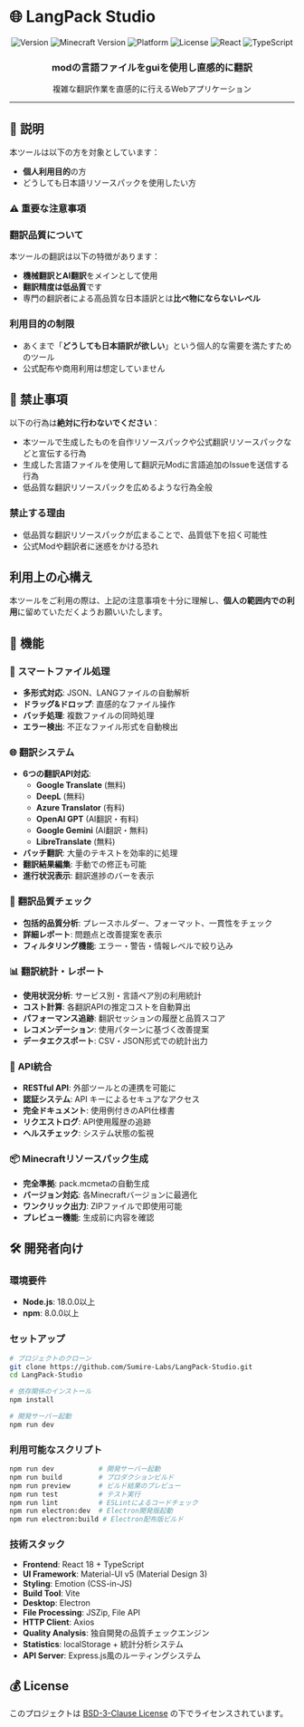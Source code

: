 # 🌐 LangPack Studio

<div align="center">
  <img src="https://img.shields.io/badge/Version-1.2.1--alpha-purple" alt="Version">
  <img src="https://img.shields.io/badge/Minecraft-1.21.4-green" alt="Minecraft Version">
  <img src="https://img.shields.io/badge/Platform-Windows%20%7C%20macOS%20%7C%20Linux-blue" alt="Platform">
  <img src="https://img.shields.io/badge/License-BSD--3--Clause-blue" alt="License">
  <img src="https://img.shields.io/badge/React-18-61DAFB" alt="React">
  <img src="https://img.shields.io/badge/TypeScript-5-3178C6" alt="TypeScript">
</div>

<div align="center">
  <h3>modの言語ファイルをguiを使用し直感的に翻訳</h3>
  <p>複雑な翻訳作業を直感的に行えるWebアプリケーション</p>
</div>

---

## 📜 説明

本ツールは以下の方を対象としています：
- **個人利用目的**の方
- どうしても日本語リソースパックを使用したい方

### ⚠️ 重要な注意事項

### 翻訳品質について
本ツールの翻訳は以下の特徴があります：
- **機械翻訳とAI翻訳**をメインとして使用
- **翻訳精度は低品質**です
- 専門の翻訳者による高品質な日本語訳とは**比べ物にならないレベル**

### 利用目的の制限
- あくまで「**どうしても日本語訳が欲しい**」という個人的な需要を満たすためのツール
- 公式配布や商用利用は想定していません

## 🚫 禁止事項

以下の行為は**絶対に行わないでください**：

- 本ツールで生成したものを自作リソースパックや公式翻訳リソースパックなどと宣伝する行為
- 生成した言語ファイルを使用して翻訳元Modに言語追加のIssueを送信する行為
- 低品質な翻訳リソースパックを広めるような行為全般

### 禁止する理由
- 低品質な翻訳リソースパックが広まることで、品質低下を招く可能性
- 公式Modや翻訳者に迷惑をかける恐れ

## 利用上の心構え

本ツールをご利用の際は、上記の注意事項を十分に理解し、**個人の範囲内での利用**に留めていただくようお願いいたします。

## 🚀 機能

### 📁 **スマートファイル処理**
- **多形式対応**: JSON、LANGファイルの自動解析
- **ドラッグ&ドロップ**: 直感的なファイル操作
- **バッチ処理**: 複数ファイルの同時処理
- **エラー検出**: 不正なファイル形式を自動検出

### 🌐 **翻訳システム**
- **6つの翻訳API対応**:
  - **Google Translate** (無料)
  - **DeepL** (無料)
  - **Azure Translator** (有料)
  - **OpenAI GPT** (AI翻訳・有料)
  - **Google Gemini** (AI翻訳・無料)
  - **LibreTranslate** (無料)
- **バッチ翻訳**: 大量のテキストを効率的に処理
- **翻訳結果編集**: 手動での修正も可能
- **進行状況表示**: 翻訳進捗のバーを表示

### 🎯 **翻訳品質チェック**
- **包括的品質分析**: プレースホルダー、フォーマット、一貫性をチェック
- **詳細レポート**: 問題点と改善提案を表示
- **フィルタリング機能**: エラー・警告・情報レベルで絞り込み
### 📊 **翻訳統計・レポート**
- **使用状況分析**: サービス別・言語ペア別の利用統計
- **コスト計算**: 各翻訳APIの推定コストを自動算出
- **パフォーマンス追跡**: 翻訳セッションの履歴と品質スコア
- **レコメンデーション**: 使用パターンに基づく改善提案
- **データエクスポート**: CSV・JSON形式での統計出力

### 🔌 **API統合**
- **RESTful API**: 外部ツールとの連携を可能に
- **認証システム**: API キーによるセキュアなアクセス
- **完全ドキュメント**: 使用例付きのAPI仕様書
- **リクエストログ**: API使用履歴の追跡
- **ヘルスチェック**: システム状態の監視

### 📦 **Minecraftリソースパック生成**
- **完全準拠**: pack.mcmetaの自動生成
- **バージョン対応**: 各Minecraftバージョンに最適化
- **ワンクリック出力**: ZIPファイルで即使用可能
- **プレビュー機能**: 生成前に内容を確認

## 🛠️ 開発者向け

### 環境要件
- **Node.js**: 18.0.0以上
- **npm**: 8.0.0以上

### セットアップ
```bash
# プロジェクトのクローン
git clone https://github.com/Sumire-Labs/LangPack-Studio.git
cd LangPack-Studio

# 依存関係のインストール
npm install

# 開発サーバー起動
npm run dev
```

### 利用可能なスクリプト
```bash
npm run dev           # 開発サーバー起動
npm run build         # プロダクションビルド
npm run preview       # ビルド結果のプレビュー
npm run test          # テスト実行
npm run lint          # ESLintによるコードチェック
npm run electron:dev  # Electron開発版起動
npm run electron:build # Electron配布版ビルド
```

### 技術スタック
- **Frontend**: React 18 + TypeScript
- **UI Framework**: Material-UI v5 (Material Design 3)
- **Styling**: Emotion (CSS-in-JS)
- **Build Tool**: Vite
- **Desktop**: Electron
- **File Processing**: JSZip, File API
- **HTTP Client**: Axios
- **Quality Analysis**: 独自開発の品質チェックエンジン
- **Statistics**: localStorage + 統計分析システム
- **API Server**: Express.js風のルーティングシステム

## 💰 License

このプロジェクトは [BSD-3-Clause License](LICENSE.md) の下でライセンスされています。
